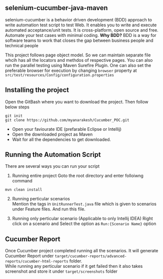 ## selenium-cucumber-java-maven

selenium-cucumber is a behavior driven development (BDD) approach to write automation test script to test Web. It enables you to write and execute automated acceptance/unit tests. It is cross-platform, open source and free. Automate your test cases with minimal coding.
**Why BDD?** BDD is a way for software teams to work that closes the gap between business people and technical people

This project follows page object model. So we can maintain separate file whcih has all the locators and methdos of respective pages. You can also run the parallel testing using Maven Surefire Plugin. One can also set the preferable browser for execution by changing `browser` property at `src/test/resources/Config/configuration.properties`

## Installing the project
Open the GitBash where you want to download the project. Then follow below steps
 ```
 git init
 git clone https://github.com/myanarakesh/Cucumber_POC.git
```
* Open your faviourate IDE (prefarable Eclipse or Intellij)
* Open the downloaded project as Maven
* Wait for all the dependencies to get downloaded.


## Running the Automation Script
There are several ways you can run your script
1. Running entire project
Goto the root directory and enter folloiwng command
```
mvn clean install
```
2. Running perticular scenarios <br />
Mention the tags in `UnitRunnerTest.java` file which is given to scenarios under Feature files. And run this file.

3. Running only perticular scenario (Applicable to only Intellij IDEA)
Right click on a scenario and Select the option as `Run:{Scenario Name}` option

## Cucumber Report
Once Cucumber project completed running all the scenarios. It will generate Cucumber Report under `target/cucumber-reports/advanced-reports/cucumber-html-reports` folder. <br />
While running any perticular scenario if it get failed then it also takes screenshot and store it under `target/screenshots` folder
